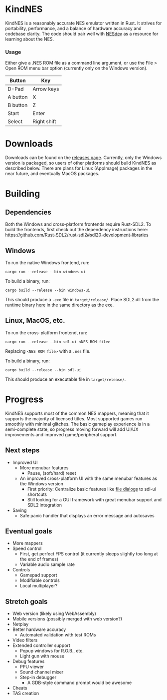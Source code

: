 # KindNES
KindNES is a reasonably accurate NES emulator written in Rust. It strives for portability, performance, and a balance of hardware accuracy and codebase clarity. The code should pair well with [NESdev](https://wiki.nesdev.com/) as a resource for learning about the NES.

### Usage
Either give a .NES ROM file as a command line argument, or use the File > Open ROM menu bar option (currently only on the Windows version).

| Button | Key |
| --- | --- |
| D-Pad | Arrow keys |
| A button | X |
| B button | Z |
| Start | Enter |
| Select | Right shift |

# Downloads
Downloads can be found on the [releases page](https://github.com/henryksloan/kind-nes/releases). Currently, only the Windows version is packaged, so users of other platforms should build KindNES as described below. There are plans for Linux (AppImage) packages in the near future, and eventually MacOS packages.

# Building
## Dependencies
Both the Windows and cross-platform frontends require Rust-SDL2. To build the frontends, first check out the dependency instructions here: https://github.com/Rust-SDL2/rust-sdl2#sdl20-development-libraries

## Windows
To run the native Windows frontend, run:

`cargo run --release --bin windows-ui`

To build a binary, run:

`cargo build --release --bin windows-ui`

This should produce a `.exe` file in `target/release/`. Place SDL2.dll from the runtime binary [here](https://www.libsdl.org/download-2.0.php) in the same directory as the exe.


## Linux, MacOS, etc.
To run the cross-platform frontend, run:

`cargo run --release --bin sdl-ui <NES ROM file>`

Replacing `<NES ROM file>` with a `.nes` file.

To build a binary, run:

`cargo build --release --bin sdl-ui`

This should produce an executable file in `target/release/`.

# Progress
KindNES supports most of the common NES mappers, meaning that it supports the majority of licensed titles. Most supported games run smoothly with minimal glitches. The basic gameplay experience is in a semi-complete state, so progress moving forward will add UI/UX improvements and improved game/peripheral support.

## Next steps
- Improved UI
    - More menubar features
        - Pause, (soft/hard) reset
    - An improved cross-platform UI with the same menubar features as the Windows version
        - First priority: Centralize basic features like [file dialogs](https://github.com/EmbarkStudios/nfd2) to sdl-ui shortcuts
        - Still looking for a GUI framework with great menubar support and SDL2 integration
- Saving
    - Safe panic handler that displays an error message and autosaves

## Eventual goals
- More mappers
- Speed control
    - First, get perfect FPS control (it currently sleeps slightly too long at the end of frames)
    - Variable audio sample rate
- Controls
    - Gamepad support
    - Modifiable controls
    - Local multiplayer?

## Stretch goals
- Web version (likely using WebAssembly)
- Mobile versions (possibly merged with web version?)
- Netplay
- Better hardware accuracy
    - Automated validation with test ROMs
- Video filters
- Extended controller support
    - Popup windows for R.O.B., etc.
    - Light gun with mouse
- Debug features
    - PPU viewer
    - Sound channel mixer
    - Step-in debugger
        - A GDB-style command prompt would be awesome
- Cheats
- TAS creation
